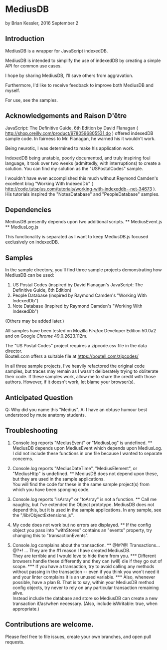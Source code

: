 # MediusDB
by Brian Kessler, 2016 September 2

## Introduction

MediusDB is a wrapper for JavaScript indexedDB.

MediusDB is intended to simplify the use of indexedDB by creating a simple API for common use cases.
 
I hope by sharing MediusDB, I'll save others from aggravation.

Furthermore, I'd like to receive feedback to improve both MediusDB and myself.

For use, see the samples.

## Acknowledgements and Raison D'être

JavaScript: The Definitive Guide, 6th Edition by David Flanagan 
( http://shop.oreilly.com/product/9780596805531.do ) 
offered indexedDB sample code.  In fairness to 
Mr. Flanagan, he warned his it wouldn't work.

Being neurotic, I was determined to make his application work.

IndexedDB being unstable, poorly documented, and truly inspiring foul language,
it took over two weeks (admittedly, with interruptions) to create a solution.
You can find my solution as the "USPostalCodes" sample.

I wouldn't have even accomplished this much without  Raymond Camden's excellent blog
"Working With IndexedDb" ( http://code.tutsplus.com/tutorials/working-with-indexeddb--net-34673 ).
His tutorials inspired the "NotesDatabase" and "PeopleDatabase" samples.
 
## Dependencies
 
MediusDB presently depends upon two additional scripts.
** MediusEvent.js
** MediusLog.js
  
This functionality is separated as I want to keep MediusDB.js focused exclusively on indexedDB. 

## Samples
 
In the sample directory, you'll find three sample projects demonstrating how MediusDB can be used:
 
1. US Postal Codes (inspired by David Flanagan's JavaScript: The Definitive Guide, 6th Edition)
2. People Database (inspired by Raymond Camden's "Working With IndexedDb")
3. Note Database (inspired by Raymond Camden's "Working With IndexedDb")

(Others may be added later.)

All samples have been tested on Mozilla *Firefox* Developer Edition 50.0a2 and on Google *Chrome* 49.0.2623.112m.
 
The "US Postal Codes" project requires a zipcode.csv file in the data director.  
Boutell.com offers a suitable file at https://boutell.com/zipcodes/

In all three sample projects, I've heavily refactored the original code samples, but traces may remain as I wasn't deliberately trying to obliterate their code.  If these samples work, allow me to share the credit with those authors.  However, if it doesn't work, let blame your browser(s).

## Anticipated Question

Q:  Why did you name this "Medius".
A:  I have an obtuse humour best understood by mute anatomy students.
  
## Troubleshooting

1. Console.log reports "MediusEvent" or "MediusLog" is undefined.
** MediusDB depends upon MediusEvent which depends upon MediusLog.  
I did not include these functions in one file because I wanted to separate concerns.

2. Console.log reports "MediusDateTime", "MediusElement", or "MediusHttp" is undefined.
** MediusDB does not depend upon these, but they are used in the sample applications.  
You will find the code for these in the same sample project(s) from which you have been sponging code.

3. Console.log reports "isArray" or "toArray" is not a function.
** Call me naughty, but I've extended the Object prototype.  MediusDB does not depend this, 
but it is used in the sample applications.  In any sample, see the "/lib/ObjectExtensions.js".

4. My code does not work but no errors are displayed.
** If the config object you pass into "withStores" contains an "events" property, try changing this to "transactionEvents".

5. Console.log complains about the transaction.
** @!#?@! Transactions... @?*! ... They are the #1 reason I have created MediusDB.  
They are terrible and I would love to hide them from you.
*** Different browsers handle these differently and they can (will) die if they go out of scope.
*** If you have a transaction, try to avoid calling any methods without passing in the transaction 
-- even if you think you won't need it and your linter complains it is an unused variable.
*** Also, whenever possible, have a plan B.  That is to say, within your MediusDB method config objects,
try never to rely on any particular transaction remaining alive.  
Instead include the database and store so MediusDB can create a new transaction if/as/when necessary.  (Also, include isWritable: true, when appropriate.)

## Contributions are welcome.
 
Please feel free to file issues, create your own branches, and open pull requests.
 
